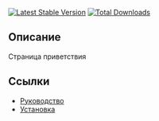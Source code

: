 [![Latest Stable Version](https://poser.pugx.org/yii2module/yii2-dashboard/v/stable.png)](https://packagist.org/packages/yii2module/yii2-dashboard)
[![Total Downloads](https://poser.pugx.org/yii2module/yii2-dashboard/downloads.png)](https://packagist.org/packages/yii2module/yii2-dashboard)

## Описание

Страница приветствия

## Ссылки

* [Руководство](guide/ru/README.md)
* [Установка](guide/ru/install.md)
